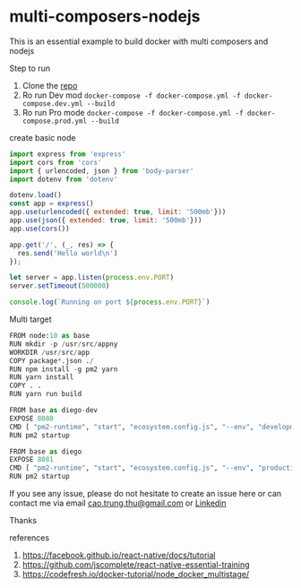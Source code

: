 # multi-composers-nodejs
This is an essential example to build docker with multi composers and nodejs

Step to run
1. Clone the [repo](https://github.com/diegothucao/multi-composers-nodejs)
2. Ro run Dev mod `docker-compose -f docker-compose.yml -f docker-compose.dev.yml --build`
2. Ro run Pro mode `docker-compose -f docker-compose.yml -f docker-compose.prod.yml --build`

create basic node 
```javascript 
import express from 'express'
import cors from 'cors'
import { urlencoded, json } from 'body-parser'
import dotenv from 'dotenv'

dotenv.load()
const app = express()
app.use(urlencoded({ extended: true, limit: '500mb'}))
app.use(json({ extended: true, limit: '500mb'}))
app.use(cors())

app.get('/', (_, res) => {
  res.send('Hello world\n')
});

let server = app.listen(process.env.PORT)
server.setTimeout(500000)

console.log(`Running on port ${process.env.PORT}`)
```

Multi target 

```python
FROM node:10 as base
RUN mkdir -p /usr/src/appny
WORKDIR /usr/src/app
COPY package*.json ./
RUN npm install -g pm2 yarn
RUN yarn install
COPY . .
RUN yarn run build

FROM base as diego-dev
EXPOSE 8080
CMD [ "pm2-runtime", "start", "ecosystem.config.js", "--env", "development" ]
RUN pm2 startup

FROM base as diego
EXPOSE 8081
CMD [ "pm2-runtime", "start", "ecosystem.config.js", "--env", "production" ]
RUN pm2 startup
```

If you see any issue, please do not hesitate to create an issue here or can contact me via email cao.trung.thu@gmail.com or [Linkedin](https://www.linkedin.com/in/diegothucao/)

Thanks
	
references
 1. https://facebook.github.io/react-native/docs/tutorial	
 2. https://github.com/jscomplete/react-native-essential-training
 3. https://codefresh.io/docker-tutorial/node_docker_multistage/
